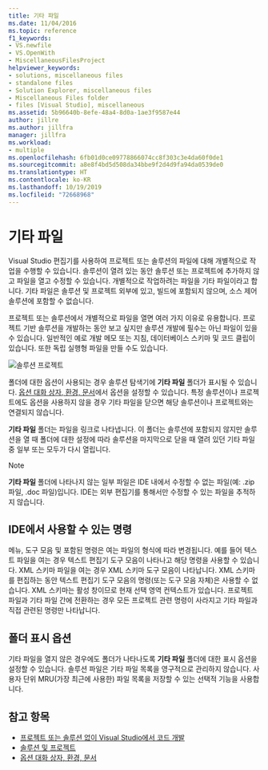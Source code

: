 ```yaml
---
title: 기타 파일
ms.date: 11/04/2016
ms.topic: reference
f1_keywords:
- VS.newfile
- VS.OpenWith
- MiscellaneousFilesProject
helpviewer_keywords:
- solutions, miscellaneous files
- standalone files
- Solution Explorer, miscellaneous files
- Miscellaneous Files folder
- files [Visual Studio], miscellaneous
ms.assetid: 5b96640b-8efe-48a4-8d0a-1ae3f9587e44
author: jillre
ms.author: jillfra
manager: jillfra
ms.workload:
- multiple
ms.openlocfilehash: 6fb01d0ce09778866074cc8f303c3e4da60f0de1
ms.sourcegitcommit: a8e8f4bd5d508da34bbe9f2d4d9fa94da0539de0
ms.translationtype: HT
ms.contentlocale: ko-KR
ms.lasthandoff: 10/19/2019
ms.locfileid: "72668968"
---
```

# <a name="miscellaneous-files"></a>기타 파일

Visual Studio 편집기를 사용하여 프로젝트 또는 솔루션의 파일에 대해 개별적으로 작업을 수행할 수 있습니다. 솔루션이 열려 있는 동안 솔루션 또는 프로젝트에 추가하지 않고 파일을 열고 수정할 수 있습니다. 개별적으로 작업하려는 파일을 기타 파일이라고 합니다. 기타 파일은 솔루션 및 프로젝트 외부에 있고, 빌드에 포함되지 않으며, 소스 제어 솔루션에 포함할 수 없습니다.

프로젝트 또는 솔루션에서 개별적으로 파일을 열면 여러 가지 이유로 유용합니다. 프로젝트 기반 솔루션을 개발하는 동안 보고 싶지만 솔루션 개발에 필수는 아닌 파일이 있을 수 있습니다. 일반적인 예로 개발 메모 또는 지침, 데이터베이스 스키마 및 코드 클립이 있습니다. 또한 독립 실행형 파일을 만들 수도 있습니다.

![솔루션 프로젝트](../../ide/reference/media/projects_solutions_misc.gif)

폴더에 대한 옵션이 사용되는 경우 솔루션 탐색기에 **기타 파일** 폴더가 표시될 수 있습니다. [옵션 대화 상자, 환경, 문서](../../ide/reference/documents-environment-options-dialog-box.md)에서 옵션을 설정할 수 있습니다. 특정 솔루션이나 프로젝트에도 옵션을 사용하지 않을 경우 기타 파일을 닫으면 해당 솔루션이나 프로젝트와는 연결되지 않습니다.

**기타 파일** 폴더는 파일을 링크로 나타냅니다. 이 폴더는 솔루션에 포함되지 않지만 솔루션을 열 때 폴더에 대한 설정에 따라 솔루션을 마지막으로 닫을 때 열려 있던 기타 파일 중 일부 또는 모두가 다시 열립니다.

> [!NOTE]
> **기타 파일** 폴더에 나타나지 않는 일부 파일은 IDE 내에서 수정할 수 없는 파일(예: .zip 파일, .doc 파일)입니다. IDE는 외부 편집기를 통해서만 수정할 수 있는 파일을 추적하지 않습니다.

## <a name="commands-available-in-the-ide"></a>IDE에서 사용할 수 있는 명령

메뉴, 도구 모음 및 포함된 명령은 여는 파일의 형식에 따라 변경됩니다. 예를 들어 텍스트 파일을 여는 경우 텍스트 편집기 도구 모음이 나타나고 해당 명령을 사용할 수 있습니다. XML 스키마 파일을 여는 경우 XML 스키마 도구 모음이 나타납니다. XML 스키마를 편집하는 동안 텍스트 편집기 도구 모음의 명령(또는 도구 모음 자체)은 사용할 수 없습니다. XML 스키마는 활성 창이므로 현재 선택 영역 컨텍스트가 있습니다. 프로젝트 파일과 기타 파일 간에 전환하는 경우 모든 프로젝트 관련 명령이 사라지고 기타 파일과 직접 관련된 명령만 나타납니다.

## <a name="folder-display-options"></a>폴더 표시 옵션

기타 파일을 열지 않은 경우에도 폴더가 나타나도록 **기타 파일** 폴더에 대한 표시 옵션을 설정할 수 있습니다. 솔루션 파일은 기타 파일 목록을 영구적으로 관리하지 않습니다. 사용자 단위 MRU(가장 최근에 사용한) 파일 목록을 저장할 수 있는 선택적 기능을 사용합니다.

## <a name="see-also"></a>참고 항목

- [프로젝트 또는 솔루션 없이 Visual Studio에서 코드 개발](../develop-code-in-visual-studio-without-projects-or-solutions.md)
- [솔루션 및 프로젝트](../../ide/solutions-and-projects-in-visual-studio.md)
- [옵션 대화 상자, 환경, 문서](../../ide/reference/documents-environment-options-dialog-box.md)